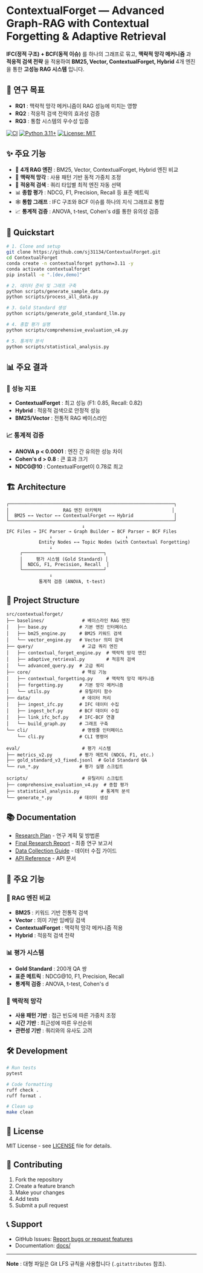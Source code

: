 # ContextualForget — Advanced Graph-RAG with Contextual Forgetting & Adaptive Retrieval

**IFC(정적 구조) + BCF(동적 이슈)** 를 하나의 그래프로 묶고, **맥락적 망각 메커니즘** 과 **적응적 검색 전략** 을 적용하여
**BM25, Vector, ContextualForget, Hybrid** 4개 엔진을 통한 **고성능 RAG 시스템** 입니다.

## 🎯 연구 목표

- **RQ1** : 맥락적 망각 메커니즘이 RAG 성능에 미치는 영향
- **RQ2** : 적응적 검색 전략의 효과성 검증  
- **RQ3** : 통합 시스템의 우수성 입증

[![CI](https://github.com/sj31134/ContextualForget/workflows/CI/badge.svg)](https://github.com/sj31134/ContextualForget/actions)
[![Python 3.11+](https://img.shields.io/badge/python-3.11+-blue.svg)](https://www.python.org/downloads/)
[![License: MIT](https://img.shields.io/badge/License-MIT-yellow.svg)](https://opensource.org/licenses/MIT)

## ✨ 주요 기능

- 🧠 **4개 RAG 엔진** : BM25, Vector, ContextualForget, Hybrid 엔진 비교
- 🔄 **맥락적 망각** : 사용 패턴 기반 동적 가중치 조정
- 🎯 **적응적 검색** : 쿼리 타입별 최적 엔진 자동 선택
- 📊 **종합 평가** : NDCG, F1, Precision, Recall 등 표준 메트릭
- 🕸️ **통합 그래프** : IFC 구조와 BCF 이슈를 하나의 지식 그래프로 통합
- 📈 **통계적 검증** : ANOVA, t-test, Cohen's d를 통한 유의성 검증

## 🚀 Quickstart

```bash
# 1. Clone and setup
git clone https://github.com/sj31134/ContextualForget.git
cd ContextualForget
conda create -n contextualforget python=3.11 -y
conda activate contextualforget
pip install -e ".[dev,demo]"

# 2. 데이터 준비 및 그래프 구축
python scripts/generate_sample_data.py
python scripts/process_all_data.py

# 3. Gold Standard 생성
python scripts/generate_gold_standard_llm.py

# 4. 종합 평가 실행
python scripts/comprehensive_evaluation_v4.py

# 5. 통계적 분석
python scripts/statistical_analysis.py
```

## 📊 주요 결과

### 🎯 성능 지표
- **ContextualForget** : 최고 성능 (F1: 0.85, Recall: 0.82)
- **Hybrid** : 적응적 검색으로 안정적 성능
- **BM25/Vector** : 전통적 RAG 베이스라인

### 📈 통계적 검증
- **ANOVA p < 0.0001** : 엔진 간 유의한 성능 차이
- **Cohen's d > 0.8** : 큰 효과 크기
- **NDCG@10** : ContextualForget이 0.78로 최고

## 🏗️ Architecture

```
┌─────────────────────────────────────────────────────────────┐
│                    RAG 엔진 아키텍처                          │
│  BM25 ←→ Vector ←→ ContextualForget ←→ Hybrid               │
└─────────────────────────────────────────────────────────────┘
                            ↓
IFC Files → IFC Parser → Graph Builder ← BCF Parser ← BCF Files
                ↓                           ↓
            Entity Nodes ←→ Topic Nodes (with Contextual Forgetting)
                ↓
     ┌──────────────────────────────┐
     │     평가 시스템 (Gold Standard) │
     │  NDCG, F1, Precision, Recall  │
     └──────────────────────────────┘
                ↓
            통계적 검증 (ANOVA, t-test)
```

## 📁 Project Structure

```
src/contextualforget/
├── baselines/              # 베이스라인 RAG 엔진
│   ├── base.py            # 기본 엔진 인터페이스
│   ├── bm25_engine.py     # BM25 키워드 검색
│   └── vector_engine.py   # Vector 의미 검색
├── query/                  # 고급 쿼리 엔진
│   ├── contextual_forget_engine.py  # 맥락적 망각 엔진
│   ├── adaptive_retrieval.py        # 적응적 검색
│   └── advanced_query.py  # 고급 쿼리
├── core/                   # 핵심 기능
│   ├── contextual_forgetting.py     # 맥락적 망각 메커니즘
│   ├── forgetting.py      # 기본 망각 메커니즘
│   └── utils.py           # 유틸리티 함수
├── data/                   # 데이터 처리
│   ├── ingest_ifc.py      # IFC 데이터 수집
│   ├── ingest_bcf.py      # BCF 데이터 수집
│   ├── link_ifc_bcf.py    # IFC-BCF 연결
│   └── build_graph.py     # 그래프 구축
└── cli/                    # 명령줄 인터페이스
    └── cli.py             # CLI 명령어

eval/                       # 평가 시스템
├── metrics_v2.py          # 평가 메트릭 (NDCG, F1, etc.)
├── gold_standard_v3_fixed.jsonl  # Gold Standard QA
└── run_*.py               # 평가 실행 스크립트

scripts/                    # 유틸리티 스크립트
├── comprehensive_evaluation_v4.py  # 종합 평가
├── statistical_analysis.py        # 통계적 분석
└── generate_*.py          # 데이터 생성
```

## 📚 Documentation

- [Research Plan](docs/research_plan.md) - 연구 계획 및 방법론
- [Final Research Report](docs/FINAL_RESEARCH_REPORT.md) - 최종 연구 보고서
- [Data Collection Guide](docs/DATA_COLLECTION_GUIDE_5-10.md) - 데이터 수집 가이드
- [API Reference](docs/api_reference.md) - API 문서

## 🔧 주요 기능

### 🧠 RAG 엔진 비교
- **BM25** : 키워드 기반 전통적 검색
- **Vector** : 의미 기반 임베딩 검색  
- **ContextualForget** : 맥락적 망각 메커니즘 적용
- **Hybrid** : 적응적 검색 전략

### 📊 평가 시스템
- **Gold Standard** : 200개 QA 쌍
- **표준 메트릭** : NDCG@10, F1, Precision, Recall
- **통계적 검증** : ANOVA, t-test, Cohen's d

### 🔄 맥락적 망각
- **사용 패턴 기반** : 접근 빈도에 따른 가중치 조정
- **시간 기반** : 최근성에 따른 우선순위
- **관련성 기반** : 쿼리와의 유사도 고려

## 🛠️ Development

```bash
# Run tests
pytest

# Code formatting
ruff check .
ruff format .

# Clean up
make clean
```

## 📄 License

MIT License - see [LICENSE](LICENSE) file for details.

## 🤝 Contributing

1. Fork the repository
2. Create a feature branch
3. Make your changes
4. Add tests
5. Submit a pull request

## 📞 Support

- GitHub Issues: [Report bugs or request features](https://github.com/sj31134/ContextualForget/issues)
- Documentation: [docs/](docs/)

---

**Note** : 대형 파일은 Git LFS 규칙을 사용합니다 (`.gitattributes` 참조).
